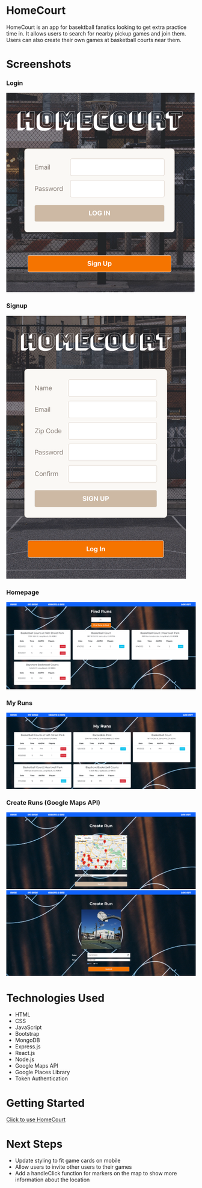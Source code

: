# HomeCourt
HomeCourt is an app for basektball fanatics looking to get extra practice time in. It allows users to search for nearby pickup games and join them. Users can also create their own games at basketball courts near them. 

# Screenshots
### Login
![Login](screenshots/login-form.png)

### Signup 
![Sign Up](screenshots/signup-form.png)

### Homepage
![Find Runs](screenshots/find-runs.png)

### My Runs
![User Joined Runs](screenshots/my-runs.png)

### Create Runs (Google Maps API)
![Select Location](screenshots/select-location-api.png)
![Schedule Date/Time](screenshots/schedule-run.png)

# Technologies Used
- HTML
- CSS
- JavaScript
- Bootstrap
- MongoDB
- Express.js
- React.js
- Node.js
- Google Maps API
- Google Places Library
- Token Authentication

# Getting Started
[Click to use HomeCourt](https://home-court-cap.herokuapp.com/)

# Next Steps
- Update styling to fit game cards on mobile
- Allow users to invite other users to their games
- Add a handleClick function for markers on the map to show more information about the location